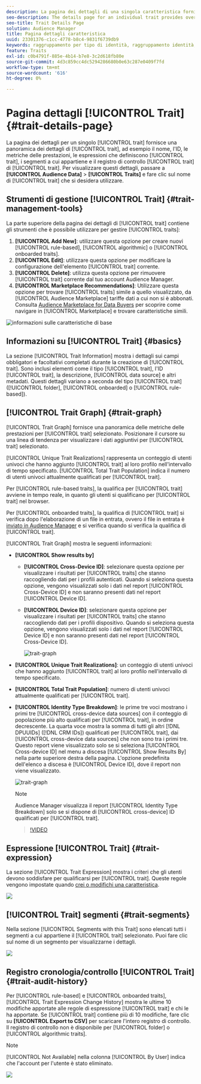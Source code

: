 ```yaml
---
description: La pagina dei dettagli di una singola caratteristica fornisce una panoramica di informazioni quali il nome della caratteristica, l’ID, le metriche delle prestazioni, le espressioni che definiscono la caratteristica, i segmenti a cui appartiene e il registro di audit delle caratteristiche. Per visualizzare questi dettagli, passa a Dati pubblico > Caratteristiche e fai clic sul nome della caratteristica che desideri utilizzare.
seo-description: The details page for an individual trait provides overview of information like the trait name, ID, performance metrics, expressions that define the trait, segments it belongs to, and the trait audit log. To vew these details, go to Audience Data > Traits and click the name of the trait you want to work with.
seo-title: Trait Details Page
solution: Audience Manager
title: Pagina dettagli caratteristica
uuid: 23301376-c1cc-4778-b8c4-9831f6739db9
keywords: raggruppamento per tipo di identità, raggruppamento identità, reporting identità pubblico, multi-dispositivo, ID dispositivo
feature: Traits
exl-id: c0b4791f-885e-4b14-b7e8-3c2d618fb80e
source-git-commit: 4d3c859cc4dc5294286680b0e63c287e0409f7fd
workflow-type: tm+mt
source-wordcount: '616'
ht-degree: 0%

---
```


# Pagina dettagli [!UICONTROL Trait] {#trait-details-page}

La pagina dei dettagli per un singolo [!UICONTROL trait] fornisce una panoramica dei dettagli di [!UICONTROL trait], ad esempio il nome, l&#39;ID, le metriche delle prestazioni, le espressioni che definiscono [!UICONTROL trait], i segmenti a cui appartiene e il registro di controllo [!UICONTROL trait] di [!UICONTROL trait]. Per visualizzare questi dettagli, passare a **[!UICONTROL Audience Data]** > **[!UICONTROL Traits]** e fare clic sul nome di [!UICONTROL trait] che si desidera utilizzare.

## Strumenti di gestione [!UICONTROL Trait] {#trait-management-tools}

La parte superiore della pagina dei dettagli di [!UICONTROL trait] contiene gli strumenti che è possibile utilizzare per gestire [!UICONTROL traits]:

1. **[!UICONTROL Add New]**: utilizzare questa opzione per creare nuovi [!UICONTROL rule-based], [!UICONTROL algorithmic] o [!UICONTROL onboarded traits].
2. **[!UICONTROL Edit]**: utilizzare questa opzione per modificare la configurazione dell&#39;elemento [!UICONTROL trait] corrente.
3. **[!UICONTROL Delete]**: utilizza questa opzione per rimuovere [!UICONTROL trait] corrente dal tuo account Audience Manager.
4. **[!UICONTROL Marketplace Recommendations]**: Utilizzare questa opzione per trovare [!UICONTROL traits] simile a quello visualizzato, da [!UICONTROL Audience Marketplace] tariffe dati a cui non si è abbonati. Consulta [Audience Marketplace for Data Buyers](../audience-marketplace/marketplace-data-buyers/marketplace-data-buyers.md) per scoprire come navigare in [!UICONTROL Marketplace] e trovare caratteristiche simili.

![informazioni sulle caratteristiche di base](assets/basic-trait-information.png)

## Informazioni su [!UICONTROL Trait] {#basics}

La sezione [!UICONTROL Trait Information] mostra i dettagli sui campi obbligatori e facoltativi completati durante la creazione di [!UICONTROL trait]. Sono inclusi elementi come il tipo [!UICONTROL trait], l&#39;ID [!UICONTROL trait], la descrizione, [!UICONTROL data source] e altri metadati. Questi dettagli variano a seconda del tipo [!UICONTROL trait] ([!UICONTROL folder], [!UICONTROL onboarded] o [!UICONTROL rule-based]).

## [!UICONTROL Trait Graph] {#trait-graph}

[!UICONTROL Trait Graph] fornisce una panoramica delle metriche delle prestazioni per [!UICONTROL trait] selezionato. Posizionare il cursore su una linea di tendenza per visualizzare i dati aggiuntivi per [!UICONTROL trait] selezionato.

[!UICONTROL Unique Trait Realizations] rappresenta un conteggio di utenti univoci che hanno aggiunto [!UICONTROL trait] al loro profilo nell&#39;intervallo di tempo specificato. [!UICONTROL Total Trait Population] indica il numero di utenti univoci attualmente qualificati per [!UICONTROL trait].

Per [!UICONTROL rule-based traits], la qualifica per [!UICONTROL trait] avviene in tempo reale, in quanto gli utenti si qualificano per [!UICONTROL trait] nel browser.

Per [!UICONTROL onboarded traits], la qualifica di [!UICONTROL trait] si verifica dopo l&#39;elaborazione di un file in entrata, ovvero il file in entrata è [inviato in Audience Manager](../../faq/faq-inbound-data-ingestion.md) e si verifica quando si verifica la qualifica di [!UICONTROL trait].

[!UICONTROL Trait Graph] mostra le seguenti informazioni:

* **[!UICONTROL Show results by]**
   * **[!UICONTROL Cross-Device ID]**: selezionare questa opzione per visualizzare i risultati per [!UICONTROL traits] che stanno raccogliendo dati per i profili autenticati. Quando si seleziona questa opzione, vengono visualizzati solo i dati nel report [!UICONTROL Cross-Device ID] e non saranno presenti dati nel report [!UICONTROL Device ID].
   * **[!UICONTROL Device ID]**: selezionare questa opzione per visualizzare i risultati per [!UICONTROL traits] che stanno raccogliendo dati per i profili dispositivo. Quando si seleziona questa opzione, vengono visualizzati solo i dati nel report [!UICONTROL Device ID] e non saranno presenti dati nel report [!UICONTROL Cross-Device ID].

     ![trait-graph](assets/trait-summary.gif)

* **[!UICONTROL Unique Trait Realizations]**: un conteggio di utenti univoci che hanno aggiunto [!UICONTROL trait] al loro profilo nell&#39;intervallo di tempo specificato.
* **[!UICONTROL Total Trait Population]**: numero di utenti univoci attualmente qualificati per [!UICONTROL trait].

* **[!UICONTROL Identity Type Breakdown]**: le prime tre voci mostrano i primi tre [!UICONTROL cross-device data sources] con il conteggio di popolazione più alto qualificati per [!UICONTROL trait], in ordine decrescente. La quarta voce mostra la somma di tutti gli altri [!DNL DPUUIDs] ([!DNL CRM IDs]) qualificati per [!UICONTROL trait], dai [!UICONTROL cross-device data sources] che non sono tra i primi tre. Questo report viene visualizzato solo se si seleziona [!UICONTROL Cross-device ID] nel menu a discesa [!UICONTROL Show Results By] nella parte superiore destra della pagina. L&#39;opzione predefinita dell&#39;elenco a discesa è [!UICONTROL Device ID], dove il report non viene visualizzato.

  ![trait-graph](assets/trait-identity.png)

  >[!NOTE]
  >
  >Audience Manager visualizza il report [!UICONTROL Identity Type Breakdown] solo se si dispone di [!UICONTROL cross-device] ID qualificati per [!UICONTROL trait].

  >[!VIDEO](https://video.tv.adobe.com/v/27977/)

## Espressione [!UICONTROL Trait] {#trait-expression}

La sezione [!UICONTROL Trait Expression] mostra i criteri che gli utenti devono soddisfare per qualificarsi per [!UICONTROL trait]. Queste regole vengono impostate quando [crei o modifichi una caratteristica](../../features/traits/about-trait-builder.md).

![](assets/traitExpression.png)

## [!UICONTROL Trait] segmenti {#trait-segments}

Nella sezione [!UICONTROL Segments with this Trait] sono elencati tutti i segmenti a cui appartiene il [!UICONTROL trait] selezionato. Puoi fare clic sul nome di un segmento per visualizzarne i dettagli.

![](assets/traitSegments.png)

## Registro cronologia/controllo [!UICONTROL Trait] {#trait-audit-history}

Per [!UICONTROL rule-based] e [!UICONTROL onboarded traits], [!UICONTROL Trait Expression Change History] mostra le ultime 10 modifiche apportate alle regole di espressione [!UICONTROL trait] e chi le ha apportate. Se [!UICONTROL trait] contiene più di 10 modifiche, fare clic su **[!UICONTROL Export to CSV]** per scaricare l&#39;intero registro di controllo. Il registro di controllo non è disponibile per [!UICONTROL folder] o [!UICONTROL algorithmic traits].

>[!NOTE]
>
>[!UICONTROL Not Available] nella colonna [!UICONTROL By User] indica che l&#39;account per l&#39;utente è stato eliminato.

![](assets/traitHistory.png)
